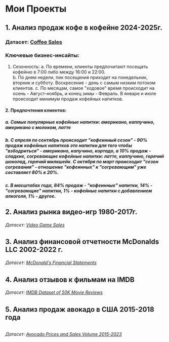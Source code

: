 # Мои Проекты
## 1. Анализ продаж кофе в кофейне 2024-2025г.
### Датасет: [Coffee Sales](https://www.kaggle.com/datasets/ihelon/coffee-sales)

### Ключевые бизнес-инсайты:
 1. Сезонность: 
   a. По времени, клиенты предпочитают посещать кофейню в 7:00 либо между 16:00 и 22:00.  
   b. По дням недели, пик посещения приходит на понедельник, вторник и субботу. Воскресение - день с самым низким потоком клиентов.
   c. По месяцам, самое "ходовое" время происходит на осень - Август-ноябрь, и конец зимы - Февраль. В январе и июле происходит минимум продаж кофейных напитков.

#### 2. Предпочтения клиентов:
  ##### a. Самые популярные кофейные напитки: американо, каппучино, американо с молоком, латте
  ##### b. С апреля по сентябрь происходит "кофеинный сезон" - 90% продаж кофейных напитков это напитки для того чтобы "взбодриться" - американо, капучино, кортадо, а 10% продаж - сладкие, согревающие кофейные напитки: латте, каппучино, горячий шоколад, горячий милкшейк.  С октября по март происходит "сезон согревания" - отношение "кофеинных" к "согревающим" уже составляет 80% к 20%.
  ##### с. В масштабах года, 84% продаж - "кофеинные" напитки, 14% - "согревающие" напитки, 1% - кофейные напитки с добавлением алкоголя, 1% - другое.

## 2. Анализ рынка видео-игр 1980-2017г.
###### Датасет: [Video Game Sales](https://www.kaggle.com/datasets/gregorut/videogamesales)

######

## 3. Анализ финансовой отчетности McDonalds LLC 2002-2022 г.
###### Датасет: [McDonald's Financial Statements](https://www.kaggle.com/datasets/mikhail1681/mcdonalds-financial-statements-2002-2022)

######

## 4. Анализ отзывов к фильмам на IMDB
###### Датасет: [IMDB Dataset of 50K Movie Reviews](https://www.kaggle.com/datasets/lakshmi25npathi/imdb-dataset-of-50k-movie-reviews)

######

## 5. Анализ продаж авокадо в США 2015-2018 года

######
###### Датасет: [Avocado Prices and Sales Volume 2015-2023](https://www.kaggle.com/datasets/vakhariapujan/avocado-prices-and-sales-volume-2015-2023)
